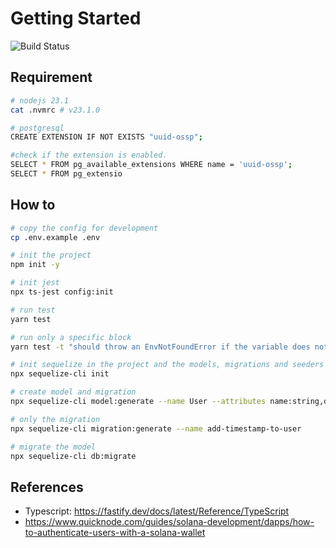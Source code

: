 # Getting Started

![Build Status](https://github.com/blocktrailxyz/trailer/actions/workflows/build.yml/badge.svg)

## Requirement

```sh
# nodejs 23.1
cat .nvmrc # v23.1.0

# postgresql
CREATE EXTENSION IF NOT EXISTS "uuid-ossp";

#check if the extension is enabled.
SELECT * FROM pg_available_extensions WHERE name = 'uuid-ossp';
SELECT * FROM pg_extensio
```

## How to

```sh
# copy the config for development
cp .env.example .env

# init the project
npm init -y

# init jest
npx ts-jest config:init

# run test
yarn test

# run only a specific block
yarn test -t "should throw an EnvNotFoundError if the variable does not exist and no default value is provided"

# init sequelize in the project and the models, migrations and seeders will be created
npx sequelize-cli init

# create model and migration
npx sequelize-cli model:generate --name User --attributes name:string,displayName:string,emojicon:string

# only the migration
npx sequelize-cli migration:generate --name add-timestamp-to-user

# migrate the model
npx sequelize-cli db:migrate

```

## References

- Typescript: <https://fastify.dev/docs/latest/Reference/TypeScript>
- <https://www.quicknode.com/guides/solana-development/dapps/how-to-authenticate-users-with-a-solana-wallet>
